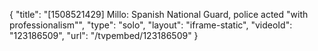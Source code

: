 {
    "title": "[1508521429] Millo: Spanish National Guard, police acted \"with professionalism\"",
    "type": "solo",
    "layout": "iframe-static",
    "videoId": "123186509",
    "url": "\/tvpembed\/123186509"
}